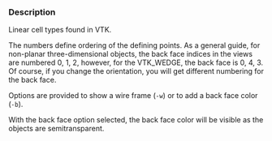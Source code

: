 ### Description

Linear cell types found in VTK.

The numbers define ordering of the defining points. As a general guide, for non-planar three-dimensional objects, the back face indices in the views are numbered 0, 1, 2, however, for the VTK_WEDGE, the back face is 0, 4, 3. Of course, if you change the orientation, you will get different numbering for the back face.

Options are provided to show a wire frame (`-w`) or to add a back face color (`-b`).

With the back face option selected, the back face color will be visible as the objects are semitransparent.
